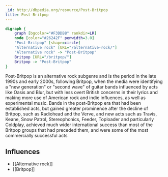 ```yaml
---
_id: http://dbpedia.org/resource/Post-Britpop
title: Post-Britpop
---
```


```dot
digraph {
	graph [bgcolor="#F3DDB8" rankdir=LR]
	node [color="#26242F" penwidth=3.0]
	"Post-Britpop" [shape=circle]
	"Alternative rock" [URL="/alternative-rock/"]
	"Alternative rock" -> "Post-Britpop"
	Britpop [URL="/britpop/"]
	Britpop -> "Post-Britpop"
}
```

Post-Britpop is an alternative rock subgenre and is the period in the late 1990s and early 2000s, following Britpop, when the media were identifying a "new generation" or "second wave" of guitar bands influenced by acts like Oasis and Blur, but with less overt British concerns in their lyrics and making more use of American rock and indie influences, as well as experimental music. Bands in the post-Britpop era that had been established acts, but gained greater prominence after the decline of Britpop, such as Radiohead and the Verve, and new acts such as Travis, Keane, Snow Patrol, Stereophonics, Feeder, Toploader and particularly Coldplay, achieved much wider international success than most of the Britpop groups that had preceded them, and were some of the most commercially successful acts

## Influences

- [[Alternative rock]]
- [[Britpop]]
